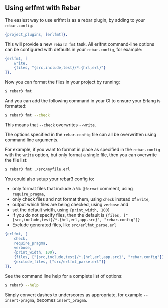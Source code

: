 ## Using erlfmt with Rebar

The easiest way to use erlfmt is as a rebar plugin, by adding to your
`rebar.config`:

```erlang formatted rebarconfig1
{project_plugins, [erlfmt]}.
```

This will provide a new `rebar3 fmt` task.
All erlfmt command-line options can be configured with defaults in your `rebar.config`, for example:

```erlang formatted rebarconfig2
{erlfmt, [
    write,
    {files, "{src,include,test}/*.{hrl,erl}"}
]}.
```

Now you can format the files in your project by running:

```sh
$ rebar3 fmt
```

And you can add the following command in your CI to ensure your Erlang is formatted:

```sh
$ rebar3 fmt --check
```

This means that `--check` overwrites `--write`.

The options specified in the `rebar.config` file can all be overwritten using command line arguments.

For example, if you want to format in place as specified in the `rebar.config` with the `write` option,
but only format a single file, then you can overwrite the file list:

```sh
$ rebar3 fmt ./src/myfile.erl
```

You could also setup your rebar3 config to:
  - only format files that include a `%% @format` comment, using `require_pragma`,
  - only check files and not format them, using `check` instead of `write`,
  - output which files are being checked, using `verbose` and
  - set the default width, using `{print_width, 100}`
  - If you do not specify files, then the default is `{files, ["{src,include,test}/*.{hrl,erl,app.src}", "rebar.config"]}`
  - Exclude generated files, like `src/erlfmt_parse.erl`

```erlang formatted rebarconfig3
{erlfmt, [
    check,
    require_pragma,
    verbose,
    {print_width, 100},
    {files, ["{src,include,test}/*.{hrl,erl,app.src}", "rebar.config"]},
    {exclude_files, ["src/erlfmt_parse.erl"]}
]}.
```

See the command line help for a complete list of options:
```sh
$ rebar3 --help
```
Simply convert dashes to underscores as appropriate,
for example `--insert-pragma`, becomes `insert_pragma`.

